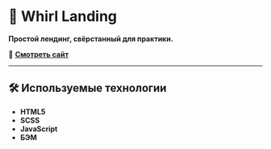 # 🚀 Whirl Landing

**Простой лендинг, свёрстанный для практики.**

🔗 [**Смотреть сайт**](https://vankass.github.io/whirl-landing/)

---

## 🛠 Используемые технологии
- **HTML5**
- **SCSS**
- **JavaScript**
- **БЭМ**
